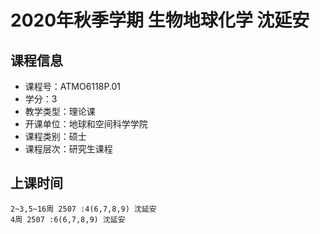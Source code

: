 # 2020年秋季学期 生物地球化学 沈延安






## 课程信息

- 课程号：ATMO6118P.01
- 学分：3
- 教学类型：理论课
- 开课单位：地球和空间科学学院
- 课程类别：硕士
- 课程层次：研究生课程

## 上课时间

```
2~3,5~16周 2507 :4(6,7,8,9) 沈延安
4周 2507 :6(6,7,8,9) 沈延安
```

